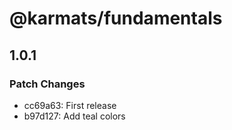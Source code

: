# @karmats/fundamentals

## 1.0.1

### Patch Changes

- cc69a63: First release
- b97d127: Add teal colors
